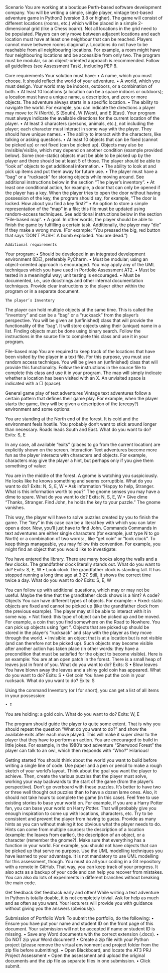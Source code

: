 Scenario
You are working at a boutique Perth-based software development company. 
You will be writing a simple, single player, vintage text-based adventure game in Python3 (version 3.8 or higher).
The game will consist of different locations (rooms, etc.) which will be placed in a simple 2-dimensional grid (like a Chess board). 
Not all locations in the grid need to be populated. 
Players can only move between adjacent locations and each location must have at least one neighbour that can be reached. Players cannot move between rooms diagonally.
Locations do not have to be reachable from all neighbouring locations. For example, a room might have four neighbouring locations and be accessible from only two. 
The program must be modular, so an object-oriented approach is recommended. 
Follow all guidelines (see Assessment Task), including PEP 8. 

Core requirements
Your solution must have:
    • A name, which you must choose. It should reflect the world of your adventure.
    • A world, which you must design. Your world may be indoors, outdoors, or a combination of both.
    • At least 10 locations (a location can be a space indoors or outdoors); a location must have a unique name, a description, and zero or more objects. The adventure always starts in a specific location.
    • The ability to navigate the world. For example, you can indicate the directions a player may move to: N (North), S (South), W (West), and E (East). Your program must always indicate the available directions for the current location of the player.
    • At least 3 characters (persons, animals, etc.), not including the player; each character must interact in some way with the player. They should have unique names.
    • The ability to interact with the characters, like talking or asking questions.
    • At least 10 objects that can be fixed (cannot be picked up) or not fixed (can be picked up). Objects may also be invisible/visible, which may depend on another condition (example provided below). Some (non-static) objects must be able to be picked up by the player and there should be at least 5 of those. The player should be able to “look at” objects to get additional information.
    • The ability to look at and pick up items and put them away for future use.
    • The player must have a “bag” or a “rucksack” for storing objects while moving around. See additional instructions below in the section “The player’s inventory”.
    • At least one conditional action, for example, a door that can only be opened if the player has a key. When the player tries to open the door without having possession of the key, the program should say, for example, “The door is locked. How about you find a key first?” 
    • An option to store a simple representation of the “map” in a file; this file must be updated using random-access techniques. See additional instructions below in the section “File-based map”.
    • A goal. In other words, the player should be able to finish the game by fulfilling a certain task. Additionally, the player may “die” if they make a wrong move. (For example: “You pressed the big, red button that says ‘DON’T PUSH’. A bomb exploded. You are dead.”)

    Additional requirements
Your program:
    • Should be developed in an integrated development environment (IDE), preferably PyCharm.
    • Must be modular; using an object-oriented approach is encouraged. You may apply any of the UML techniques which you have used in Portfolio Assessment AT2. 
    • Must be tested in a meaningful way; unit testing is encouraged.
    • Must be documented, i.e., use docstrings and other internal documentation techniques. Provide clear instructions to the player either within the program or in a separate document.

    The player’s Inventory
The player can hold multiple objects at the same time. This is called the “inventory” and can be a “bag” or a “rucksack” from the player’s perspective. 
You will be given an (unfinished) class that will provide the functionality of the “bag”. It will store objects using their (unique) name in a list. Finding objects must be done using binary search. 
Follow the instructions in the source file to complete this class and use it in your program.

File-based map
You are required to keep track of the locations that have been visited by the player in a text file. For this purpose, you must use random access technique. You will be given an (unfinished) class that will provide this functionality. 
Follow the instructions in the source file to complete this class and use it in your program. 
The map will simply indicate whether a location has been visited with an X. An unvisited space is indicated with a ▢ (space).

General game play of text adventures
Vintage text adventures follow a certain pattern that defines their game play. For example, when the player starts the game, they will be given a description of the (creepy?) environment and some options:

You are standing at the North end of the forest. It is cold and the environment feels hostile. You probably don’t want to stick around longer than necessary. Roads leads South and East. 
What do you want to do? Exits: S, E

In any case, all available “exits” (places to go from the current location) are explicitly shown on the screen. 
Interaction
Text adventures become more fun as the player interacts with characters and objects. For example, characters may give the player a hint, but perhaps only if you give them something of value: 

You are in the middle of the forest. A gnome is watching you suspiciously. He looks like he knows something and seems corruptible. 
What do you want to do? Exits: N, S, E, W
    • Ask information
“Happy to help, Stranger. What is this information worth to you?” The gnome senses you may have a dime to spare. 
What do you want to do? Exits: N, S, E, W
    • Give dime
“Thanks, Stranger. Find John, he holds the key to your puzzle.” The gnome vanishes. 

This way, the player will have to solve puzzles created by you to finish the game. The “key” in this case can be a literal key with which you can later open a door. Now, you’ll just have to find John. 
Commands
Commands in text adventures are either single characters (for example, just type N to go North) or a combination of two words: <verb> <noun>, like “get coin” or “look clock”. To keep things manageable, you may follow this convention. 
For example, you might find an object that you would like to investigate: 

You have entered the library. There are many books along the walls and a few clocks. The grandfather clock literally stands out. 
What do you want to do? Exits: S, E, W
    • Look clock
The grandfather clock is standing tall. It has stopped running a long time ago at 3:27. Still, it shows the correct time twice a day. 
What do you want to do? Exits: S, E, W

You can follow up with additional questions, which may or may not be useful. Maybe the time that the grandfather clock shows is a hint? A code? 
Objects
You can have different types of objects. For example:
    • Fixed: static objects are fixed and cannot be picked up (like the grandfather clock from the previous example). The player may still be able to interact with it in some way. 
    • Not fixed: this type of object can be picked up and be moved. For example, a coin that you find somewhere on the Road to Nowhere. You can pick up objects using “get <object>”. Objects that are picked up should be stored in the player’s “rucksack” and stay with the player as they move through the world. 
    • Invisible: an object that is at a location but is not visible (and can therefore not be picked up). Such objects may become visible after another action has taken place (in other words: they have a precondition that must be satisfied for the object to become visible). Here is an example: 
You are at an open patch in the forest. There is a small heap of leaves just in front of you. 
What do you want to do? Exits: S
    • Blow leaves
You have blown away the leaves and a shiny gold coin has appeared. 
What do you want to do? Exits: S
    • Get coin
You have put the coin in your rucksack. 
What do you want to do? Exits: S

Using the command Inventory (or I for short), you can get a list of all items in your possession: 

    • I
You are holding: a gold coin. 
What do you want to do? Exits: W, E

The program should guide the player to quite some extent. That is why you should repeat the question “What do you want to do?” and show the available exits after each move played. This will make it super clear to the player that they have to perform an action. 
You are encouraged to build in little jokes. For example, in the 1980’s text adventure “Sherwood Forest” the player can talk to an owl, which then responds with “Who?” Hilarious!

Getting started
You should think about the world you want to build before writing a single line of code. Use paper and a pen or pencil to make a rough sketch of your world’s layout. 
Think about the goal you want the player to achieve. Then, create the various puzzles that the player must solve, working your way backwards to the start of the game (from the player’s perspective). 
Don’t go overboard with these puzzles. It’s better to have two or three well thought out puzzles than to have a dozen lame ones. Also, it should not take hours to complete the game (in this case). 
Feel free to use existing stories to base your world on. For example, if you are a Harry Potter fan, you can base your world on Harry Potter. That will probably give you enough inspiration to come up with locations, characters, etc. 
Try to be consistent and prevent the player from having to guess. Provide as many hints as you can without making it too obvious what the player needs to do. Hints can come from multiple sources: the description of a location (example: the leaves from earlier), the description of an object, or a character (remember the gnome?). 
Make sure that everything has a function in your world. For example, you should not have objects that can be picked up that serve no purpose. 
Use the UML modelling techniques you have learned to your advantage. It is not mandatory to use UML modelling for this assessment, though. 
You must do all your coding in a Git repository with a remote in GitHub. That way, you can keep track of your progress. It also acts as a backup of your code and can help you recover from mistakes. You can also do lots of experiments in different branches without breaking the main code.

Get feedback
Get feedback early and often! While writing a text adventure in Python is totally doable, it is not completely trivial. Ask for help as much and as often as you want. Your lecturers will provide you with guidance without giving you the answers (obviously).

Submission of Portfolio Work
To submit the portfolio, do the following:
    • Ensure you have put your name and student ID on the front page of this document. Your submission will not be accepted if name or student ID is missing.
    • Save any Word documents with the correct extension (.docx).
    • Do NOT zip your Word document!
    • Create a zip file with your Python project (please remove the virtual environment and project folder from the zip file before submitting).
    • Open Blackboard, and locate the AT3 PRJ Project Assessment
    • Open the assessment and upload the original documents and the zip file as separate files in one submission.
    • Click submit.